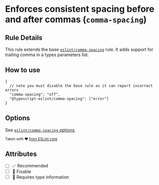 # Enforces consistent spacing before and after commas (`comma-spacing`)

## Rule Details

This rule extends the base [`eslint/comma-spacing`](https://eslint.org/docs/rules/comma-spacing) rule.
It adds support for trailing comma in a types parameters list.

## How to use

```jsonc
{
  // note you must disable the base rule as it can report incorrect errors
  "comma-spacing": "off",
  "@typescript-eslint/comma-spacing": ["error"]
}
```

## Options

See [`eslint/comma-spacing` options](https://eslint.org/docs/rules/comma-spacing#options).

<sup>Taken with ❤️ [from ESLint core](https://github.com/eslint/eslint/blob/master/docs/rules/comma-spacing.md)</sup>

## Attributes

- [ ] ✅ Recommended
- [ ] 🔧 Fixable
- [ ] 💭 Requires type information
